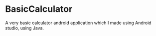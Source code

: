 # BasicCalculator
A very basic calculator android application which I made using Android studio, using Java.
